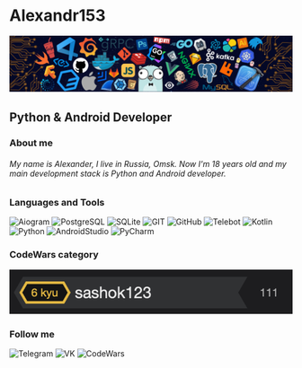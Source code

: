 # Alexandr153

![Header](https://github.com/Alexandr153/Alexandr153/blob/main/assets/header.png)

## Python & Android Developer

### About me

###### My name is Alexander, I live in Russia, Omsk. Now I'm 18 years old and my main development stack is Python and Android developer.

### Languages and Tools
![Aiogram](https://img.shields.io/badge/-Aiogram-black?style=for-the-badge&logo=telegram)
![PostgreSQL](https://img.shields.io/badge/-PostgreSQL-white?style=for-the-badge&logo=postgresql)
![SQLite](https://img.shields.io/badge/-SQLite-black?style=for-the-badge&logo=Sqlite)
![GIT](https://img.shields.io/badge/-GIT-white?style=for-the-badge&logo=GIT)
![GitHub](https://img.shields.io/badge/-GitHub-black?style=for-the-badge&logo=github)
![Telebot](https://img.shields.io/badge/-Telebot-white?style=for-the-badge&logo=telegram)
![Kotlin](https://img.shields.io/badge/-Kotlin-black?style=for-the-badge&logo=kotlin)
![Python](https://img.shields.io/badge/-Python-white?style=for-the-badge&logo=python)
![AndroidStudio](https://img.shields.io/badge/-Android_Studio-black?style=for-the-badge&logo=androidstudio)
![PyCharm](https://img.shields.io/badge/-PyCharm-black?style=for-the-badge&logo=pycharm)

### CodeWars category

![CodeWars](https://github.com/Alexandr153/Alexandr153/blob/main/assets/CodeWars.png)

### Follow me

![[Telegram](https://img.shields.io/badge/-Telegram-black?style=for-the-badge&logo=telegram)](https://t.me/Sashkald)
![[VK](https://img.shields.io/badge/-VK-black?style=for-the-badge&logo=vk)](https://vk.com/nirvanainomsk)
![[CodeWars](https://img.shields.io/badge/-CodeWars-black?style=for-the-badge&logo=codewars)](https://www.codewars.com/users/sashok123)